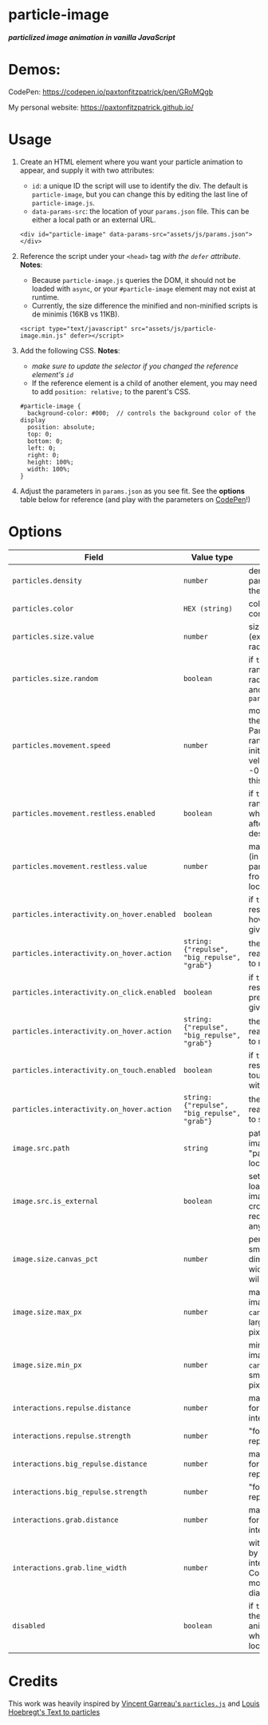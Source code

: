 # particle-image
#### _particlized image animation in vanilla JavaScript_

# Demos:
CodePen: https://codepen.io/paxtonfitzpatrick/pen/GRoMQgb

My personal website: https://paxtonfitzpatrick.github.io/


# Usage
1. Create an HTML element where you want your particle animation to appear, and supply it with two attributes:
   * `id`: a unique ID the script will use to identify the div. The default is `particle-image`, but you can change
    this by editing the last line of `particle-image.js`.
   * `data-params-src`: the location of your `params.json` file. This can be either a local path or an external URL.
    ```
    <div id="particle-image" data-params-src="assets/js/params.json"></div>
    ```
2. Reference the script under your `<head>` tag _with the `defer` attribute_. **Notes**: 
    * Because `particle-image.js` queries the DOM, it should not be loaded with `async`, or your 
      `#particle-image` element may not exist at runtime.
    * Currently, the size difference the minified and non-minified scripts is de minimis (16KB vs 11KB).
    ```
    <script type="text/javascript" src="assets/js/particle-image.min.js" defer></script>
    ```

3. Add the following CSS. **Notes**:
    * _make sure to update the selector if you changed the reference element's `id`_
    * If the reference element is a child of another element, you may need to add `position: relative;` to the
     parent's CSS.
    ```
    #particle-image {
      background-color: #000;  // controls the background color of the display
      position: absolute;
      top: 0;
      bottom: 0;
      left: 0;
      right: 0;
      height: 100%;
      width: 100%;
    }
    ```

3. Adjust the parameters in `params.json` as you see fit. See the **options** table below for reference (and play
 with the parameters on [CodePen](https://codepen.io/paxtonfitzpatrick/pen/GRoMQgb)!)
 
 
# Options
Field | Value type | Description
----|----|---------
`particles.density` | `number` | density of the particles comprising the image
`particles.color` | `HEX (string)` | color of the particles comprising the image
`particles.size.value` | `number` | size of each particle (expressed as its radius)
`particles.size.random` | `boolean` | if `true`, particles are randomly drawn with radii between 50% and 100% of `particles.size.value`
`particles.movement.speed` | `number` | movement speed of the particles. Particles are randomly assigned initial x- and y-velocities between -0.5 and 0.5 times this value.
`particles.movement.restless.enabled` | `boolean` | if `true`, particles will randomly "jitter" when undisturbed after reaching their destination
`particles.movement.restless.value` | `number` | maximum distance (in pixels) restless particles will move from their assigned location
`particles.interactivity.on_hover.enabled` | `boolean` | if `true`, particles will respond to mouse hovering with the given `action`
`particles.interactivity.on_hover.action` | `string: {"repulse", "big_repulse", "grab"}` | the particles' reaction in response to mouse hovering
`particles.interactivity.on_click.enabled` | `boolean` | if `true`, particles will respond to mouse presses with the given `action`
`particles.interactivity.on_hover.action` | `string: {"repulse", "big_repulse", "grab"}` | the particles' reaction in response to mouse presses
`particles.interactivity.on_touch.enabled` | `boolean` | if `true`, particles will respond to screen touches (on mobile) with the given `action`
`particles.interactivity.on_hover.action` | `string: {"repulse", "big_repulse", "grab"}` | the particles' reaction in response to screen touches
`image.src.path` | `string` | path or URL to the image to be "particlized" (may be local or external)
`image.src.is_external` | `boolean` | set to `true` when loading an external image to enable cross-origin requests via CORS-anywhere
`image.size.canvas_pct` | `number` | percentage of the smallest canvas dimension (height or width) that the image will fill
`image.size.max_px` | `number` | maximum size of the image (overrides `canvas_pct` for very large canvases), in pixels
`image.size.min_px` | `number` | minimum size of the image (overrides `canvas_pct` for very small canvases), in pixels
`interactions.repulse.distance` | `number` | maximum distance for the repulsion interaction
`interactions.repulse.strength` | `number` | "force" of the repulsion interaction
`interactions.big_repulse.distance` | `number` | maximum distance for the "big repulsion"  interaction
`interactions.big_repulse.strength` | `number` | "force" of the "big repulsion" interaction
`interactions.grab.distance` | `number` | maximum distance for the "grab" interaction
`interactions.grab.line_width` | `number` | with of lines formed by the "grab" interaction. Constrained to be at most the particle's diameter
`disabled` | `boolean` | if `true`, don't create the particle animation. Useful when debugging locally

# Credits
This work was heavily inspired by 
[Vincent Garreau's `particles.js`](https://github.com/VincentGarreau/particles.js) and 
[Louis Hoebregt's Text to particles](https://codepen.io/Mamboleoo/pen/obWGYr)